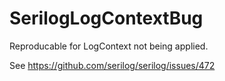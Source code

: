 # SerilogLogContextBug
Reproducable for LogContext not being applied.

See https://github.com/serilog/serilog/issues/472
